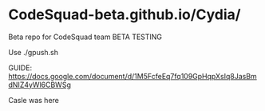 # CodeSquad-beta.github.io/Cydia/
Beta repo for CodeSquad team
BETA TESTING 

Use ./gpush.sh

GUIDE: https://docs.google.com/document/d/1M5FcfeEq7fq109GpHqpXsIq8JasBmdNIZ4yWl6CBWSg


Casle was here